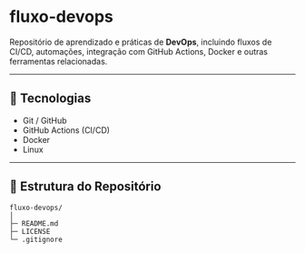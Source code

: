 # fluxo-devops

Repositório de aprendizado e práticas de **DevOps**, incluindo fluxos de CI/CD, automações, integração com GitHub Actions, Docker e outras ferramentas relacionadas.

---

## 🚀 Tecnologias

- Git / GitHub
- GitHub Actions (CI/CD)
- Docker
- Linux

---

## 📂 Estrutura do Repositório

```
fluxo-devops/
│
├─ README.md
├─ LICENSE
└─ .gitignore
